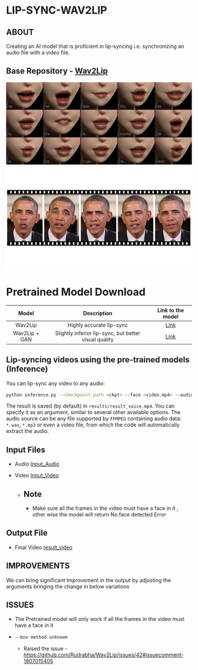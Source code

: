 # LIP-SYNC-WAV2LIP
ABOUT
-----
Creating an AI model that is proficient in lip-syncing i.e. synchronizing an audio file with a video file.

Base Repository - [Wav2Lip](https://github.com/Rudrabha/Wav2Lip)
------
![IMG](https://github.com/RAJGUPTA28/LIP-SYNC-WAV2LIP/blob/main/lipsync-animation-cc-base-expression-data-4.jpeg)
![ING](https://github.com/RAJGUPTA28/LIP-SYNC-WAV2LIP/blob/main/obama_lip_syncing_uw_1499864933490.webp)
# Pretrained Model Download 

| Model  | Description |  Link to the model | 
| :-------------: | :---------------: | :---------------: |
| Wav2Lip  | Highly accurate lip-sync | [Link](https://iiitaphyd-my.sharepoint.com/:u:/g/personal/radrabha_m_research_iiit_ac_in/Eb3LEzbfuKlJiR600lQWRxgBIY27JZg80f7V9jtMfbNDaQ?e=TBFBVW)  |
| Wav2Lip + GAN  | Slightly inferior lip-sync, but better visual quality | [Link](https://iiitaphyd-my.sharepoint.com/:u:/g/personal/radrabha_m_research_iiit_ac_in/EdjI7bZlgApMqsVoEUUXpLsBxqXbn5z8VTmoxp55YNDcIA?e=n9ljGW) |




Lip-syncing videos using the pre-trained models (Inference)
-------
You can lip-sync any video to any audio:
```bash
python inference.py --checkpoint_path <ckpt> --face <video.mp4> --audio <an-audio-source> 
```
The result is saved (by default) in `results/result_voice.mp4`. You can specify it as an argument,  similar to several other available options. The audio source can be any file supported by `FFMPEG` containing audio data: `*.wav`, `*.mp3` or even a video file, from which the code will automatically extract the audio.


Input Files
---
 - Audio [Input_Audio](https://drive.google.com/file/d/1v1uthiVq20MfWpkV8LDOHJpudx49KYYx/view?usp=drive_link)
 - Video [Input_Video](https://www.youtube.com/watch?v=YMuuEv37s0o&sub)

   - Note
     ---
        - Make sure all the frames in the video must have a face in it , other wise the model will return No face detected Error

Output File
---
 - Final Video [result_video](https://drive.google.com/file/d/1rzS6IkmS6DVf36OOYnH6Qesk6zpJvglz/view?usp=drive_link)

IMPROVEMENTS
---
We can bring significant Improvement in the output by adjusting the arguments bringing the change in below variations



ISSUES
---
- The Pretrained model will only work if all the frames in the video must have a face in it
- ```bash
  --box method unknown
  ```
    - Raised the issue -  https://github.com/Rudrabha/Wav2Lip/issues/42#issuecomment-1807015405

  
